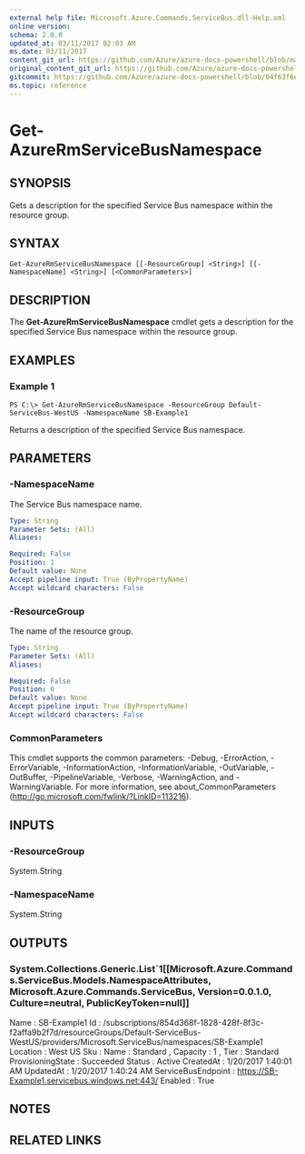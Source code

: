 ```yaml
---
external help file: Microsoft.Azure.Commands.ServiceBus.dll-Help.xml
online version:
schema: 2.0.0
updated_at: 03/11/2017 02:03 AM
ms.date: 03/11/2017
content_git_url: https://github.com/Azure/azure-docs-powershell/blob/master/azureps-cmdlets-docs/ResourceManager/AzureRM.ServiceBus/v0.1.0/Get-AzureRmServiceBusNamespace.md
original_content_git_url: https://github.com/Azure/azure-docs-powershell/blob/master/azureps-cmdlets-docs/ResourceManager/AzureRM.ServiceBus/v0.1.0/Get-AzureRmServiceBusNamespace.md
gitcommit: https://github.com/Azure/azure-docs-powershell/blob/04f63f6e685743ace2c57eb157574e34e8610b1c
ms.topic: reference
---
```


# Get-AzureRmServiceBusNamespace

## SYNOPSIS
Gets a description for the specified Service Bus namespace within the resource group.

## SYNTAX

```
Get-AzureRmServiceBusNamespace [[-ResourceGroup] <String>] [[-NamespaceName] <String>] [<CommonParameters>]
```

## DESCRIPTION
The **Get-AzureRmServiceBusNamespace** cmdlet gets a description for the specified Service Bus namespace within the resource group.

## EXAMPLES

### Example 1
```
PS C:\> Get-AzureRmServiceBusNamespace -ResourceGroup Default-ServiceBus-WestUS -NamespaceName SB-Example1
```

Returns a description of the specified Service Bus namespace.

## PARAMETERS

### -NamespaceName
The Service Bus namespace name.

```yaml
Type: String
Parameter Sets: (All)
Aliases: 

Required: False
Position: 1
Default value: None
Accept pipeline input: True (ByPropertyName)
Accept wildcard characters: False
```

### -ResourceGroup
The name of the resource group.

```yaml
Type: String
Parameter Sets: (All)
Aliases: 

Required: False
Position: 0
Default value: None
Accept pipeline input: True (ByPropertyName)
Accept wildcard characters: False
```

### CommonParameters
This cmdlet supports the common parameters: -Debug, -ErrorAction, -ErrorVariable, -InformationAction, -InformationVariable, -OutVariable, -OutBuffer, -PipelineVariable, -Verbose, -WarningAction, and -WarningVariable. For more information, see about_CommonParameters (http://go.microsoft.com/fwlink/?LinkID=113216).

## INPUTS

### -ResourceGroup
System.String

### -NamespaceName
 System.String

## OUTPUTS

### System.Collections.Generic.List`1[[Microsoft.Azure.Commands.ServiceBus.Models.NamespaceAttributes, Microsoft.Azure.Commands.ServiceBus, Version=0.0.1.0, Culture=neutral, PublicKeyToken=null]]
Name               : SB-Example1
Id                 : /subscriptions/854d368f-1828-428f-8f3c-f2affa9b2f7d/resourceGroups/Default-ServiceBus-WestUS/providers/Microsoft.ServiceBus/namespaces/SB-Example1
Location           : West US
Sku                : Name : Standard , Capacity : 1 , Tier : Standard
ProvisioningState  : Succeeded
Status             : Active
CreatedAt          : 1/20/2017 1:40:01 AM
UpdatedAt          : 1/20/2017 1:40:24 AM
ServiceBusEndpoint : https://SB-Example1.servicebus.windows.net:443/
Enabled            : True

## NOTES

## RELATED LINKS

